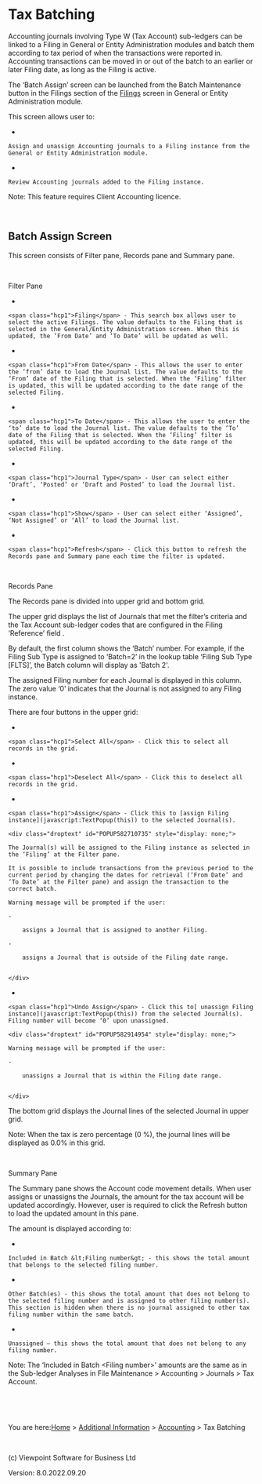 




# Tax Batching
Accounting journals involving Type W (Tax Account) sub-ledgers can be linked to a Filing in General or Entity Administration modules and batch them according to tax period of when the transactions were reported in. Accounting transactions can be moved in or out of the batch to an earlier or later Filing date, as long as the Filing is active.

The ‘Batch Assign’ screen can be launched from the <span class="hcp1">Batch Maintenance</span> button in the Filings section of the [Filings](file:///c:/temp/0457b882-c844-4314-8878-ce1a9c2207bd/input/Filings.htm) screen in General or Entity Administration module.

This screen allows user to:

- 
    
    Assign and unassign Accounting journals to a Filing instance from the General or Entity Administration module.

- 
    
    Review Accounting journals added to the Filing instance.


<span class="hcp3">Note</span>: This feature requires Client Accounting licence.

&nbsp;
## Batch Assign Screen
This screen consists of Filter pane, Records pane and Summary pane.

&nbsp;

Filter Pane

- 
    
    <span class="hcp1">Filing</span> - This search box allows user to select the active Filings. The value defaults to the Filing that is selected in the General/Entity Administration screen. When this is updated, the ‘From Date’ and ‘To Date’ will be updated as well.

- 
    
    <span class="hcp1">From Date</span> - This allows the user to enter the ‘from’ date to load the Journal list. The value defaults to the ‘From’ date of the Filing that is selected. When the ‘Filing’ filter is updated, this will be updated according to the date range of the selected Filing.

- 
    
    <span class="hcp1">To Date</span> - This allows the user to enter the ‘to’ date to load the Journal list. The value defaults to the ‘To’ date of the Filing that is selected. When the ‘Filing’ filter is updated, this will be updated according to the date range of the selected Filing.

- 
    
    <span class="hcp1">Journal Type</span> - User can select either ‘Draft’, ‘Posted’ or ‘Draft and Posted’ to load the Journal list.

- 
    
    <span class="hcp1">Show</span> - User can select either ‘Assigned’, ‘Not Assigned’ or ‘All’ to load the Journal list.

- 
    
    <span class="hcp1">Refresh</span> - Click this button to refresh the Records pane and Summary pane each time the filter is updated.


&nbsp;

Records Pane

The Records pane is divided into upper grid and bottom grid.

The upper grid displays the list of Journals that met the filter’s criteria and the Tax Account sub-ledger codes that are configured in the Filing ‘Reference’ field .

By default, the first column shows the ‘Batch’ number. For example, if the Filing Sub Type is assigned to ‘Batch=2’ in the lookup table ‘Filing Sub Type [FLTS]’, the Batch column will display as 'Batch 2'.

The assigned Filing number for each Journal is displayed in this column. The zero value ‘0’ indicates that the Journal is not assigned to any Filing instance.

There are four buttons in the upper grid:

- 
    
    <span class="hcp1">Select All</span> - Click this to select all records in the grid.

- 
    
    <span class="hcp1">Deselect All</span> - Click this to deselect all records in the grid.

- 
    
    <span class="hcp1">Assign</span> - Click this to [assign Filing instance](javascript:TextPopup(this)) to the selected Journal(s).
    
    <div class="droptext" id="POPUP582710735" style="display: none;">
    
    The Journal(s) will be assigned to the Filing instance as selected in the ‘Filing’ at the Filter pane.
    
    It is possible to include transactions from the previous period to the current period by changing the dates for retrieval (‘From Date’ and ‘To Date’ at the Filter pane) and assign the transaction to the correct batch.
    
    Warning message will be prompted if the user:
        
    - 
        
        assigns a Journal that is assigned to another Filing.
        
    - 
        
        assigns a Journal that is outside of the Filing date range.
        
    
    </div>

- 
    
    <span class="hcp1">Undo Assign</span> - Click this to[ unassign Filing instance](javascript:TextPopup(this)) from the selected Journal(s). Filing number will become ‘0’ upon unassigned.
    
    <div class="droptext" id="POPUP582914954" style="display: none;">
    
    Warning message will be prompted if the user:
        
    - 
        
        unassigns a Journal that is within the Filing date range.
        
    
    </div>

The bottom grid displays the Journal lines of the selected Journal in upper grid.

<span class="hcp3">Note</span>: When the tax is zero percentage (0 %), the journal lines will be displayed as 0.0% in this grid.

&nbsp;

Summary Pane

The Summary pane shows the Account code movement details. When user assigns or unassigns the Journals, the amount for the tax account will be updated accordingly. However, user is required to click the Refresh button to load the updated amount in this pane.

The amount is displayed according to:

- 
    
    Included in Batch &lt;Filing number&gt; - this shows the total amount that belongs to the selected filing number.

- 
    
    Other Batch(es) - this shows the total amount that does not belong to the selected filing number and is assigned to other filing number(s). This section is hidden when there is no journal assigned to other tax filing number within the same batch.

- 
    
    Unassigned – this shows the total amount that does not belong to any filing number.


<span class="hcp3">Note</span>: The ‘Included in Batch &lt;Filing number&gt;’ amounts are the same as in the Sub-ledger Analyses in File Maintenance &gt; Accounting &gt; Journals &gt; Tax Account.

&nbsp;

&nbsp;

You are here:[Home](file:///c:/temp/0457b882-c844-4314-8878-ce1a9c2207bd/input/Copyright_Notice.htm) &gt; [Additional Information](file:///c:/temp/0457b882-c844-4314-8878-ce1a9c2207bd/input/Confidential_Database.htm) &gt; [Accounting](file:///c:/temp/0457b882-c844-4314-8878-ce1a9c2207bd/Client_Accountant/Account_Settlement.htm) &gt; Tax Batching

&nbsp;

(c) Viewpoint Software for 
 Business Ltd

Version: 8.0.2022.09.20




